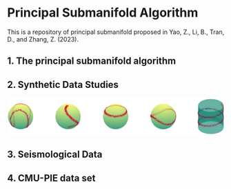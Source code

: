 # Principal Submanifold Algorithm
This is a repository of principal submanifold proposed in Yao, Z., Li, B., Tran, D., and Zhang, Z. (2023).
## 1. The principal submanifold algorithm

## 2. Synthetic Data Studies

![1](https://github.com/zhigang-yao/submanifold/blob/main/Images/Demo_simulation.png)

## 3. Seismological Data



## 4. CMU-PIE data set
